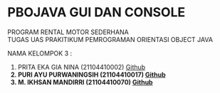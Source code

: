 # PBOJAVA GUI DAN CONSOLE
PROGRAM RENTAL MOTOR  SEDERHANA <BR>
TUGAS UAS PRAKITIKUM PEMROGRAMAN ORIENTASI OBJECT JAVA
 
NAMA KELOMPOK 3 : <br>

1) PRITA EKA GIA NINA 		(21104410002)  [Github](https://github.com/pritaekagianina) <b>
2) PURI AYU PURWANINGSIH 	(21104410017)  [Github](https://github.com/puriayu) <br>
3) M. IKHSAN MANDIRRI 		(21104410070)   [Github](https://github.com/muhikhsanm404) <br>

 


